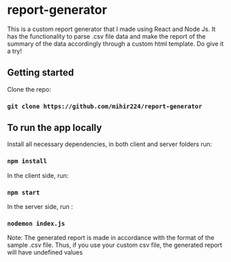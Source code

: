 # report-generator
This is a custom report generator that I made using React and Node Js. It has the functionality to parse .csv file data and make the report of the summary of the data accordingly through a custom html template. Do give it a try! 

## Getting started 
Clone the repo: 

### `git clone https://github.com/mihir224/report-generator`

## To run the app locally

Install all necessary dependencies, in both client and server folders run:
### `npm install`

In the client side, run:
### `npm start`

 In the server side, run :
### `nodemon index.js`

Note: The generated report is made in accordance with the format of the sample .csv file. Thus, if you use your custom csv file, the generated report will have undefined values
 
